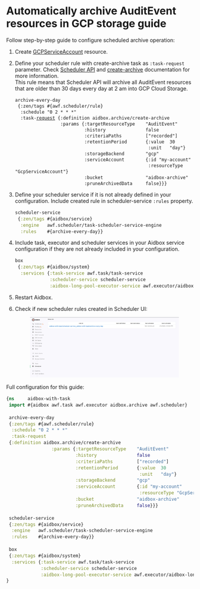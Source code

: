 # Automatically archive AuditEvent resources in GCP storage guide

Follow step-by-step guide to configure scheduled archive operation:

1. Create [GCPServiceAccount](../../storage-1/gcp-cloud-storage.md#create-gcpserviceaccount) resource.
2.  Define your scheduler rule with create-archive task as `:task-request` parameter. Check [Scheduler API](../../api-1/scheduler-api.md) and [create-archive](../../api-1/archive-restore-api/create-archive.md) documentation for more information.\
    This rule means that Scheduler API will archive all AuditEvent resources that are older than 30 days every day at 2 am into GCP Cloud Storage.

    <pre class="language-clojure"><code class="lang-clojure">archive-every-day
     {:zen/tags #{awf.scheduler/rule}
      :schedule "0 2 * * *"
      :task-<a data-footnote-ref href="#user-content-fn-1">request</a> {:definition aidbox.archive/create-archive
                     :params {:targetResourceType    "AuditEvent"
                              :history               false
                              :criteriaPaths         ["recorded"]
                              :retentionPeriod       {:value  30
                                                      :unit   "day"}
                              :storageBackend        "gcp"
                              :serviceAccount        {:id "my-account"
                                                      :resourceType "GcpServiceAccount"}
                              :bucket                "aidbox-archive"
                              :pruneArchivedData     false}}}
    </code></pre>
3.  Define your scheduler service if it is not already defined in your configuration. Include created rule in scheduler-service `:rules` property.

    ```clojure
    scheduler-service
     {:zen/tags #{aidbox/service}
      :engine   awf.scheduler/task-scheduler-service-engine
      :rules    #{archive-every-day}}
    ```
4.  Include task, executor and scheduler services in your Aidbox service configuration if they are not already included in your configuration.

    ```clojure
    box
     {:zen/tags #{aidbox/system}
      :services {:task-service awf.task/task-service
                 :scheduler-service scheduler-service
                 :aidbox-long-pool-executor-service awf.executor/aidbox-long-pool-executor-service}}
    ```
5. Restart Aidbox.
6.  Check if new scheduler rules created in Scheduler UI:

    <figure><img src="../../.gitbook/assets/image (3).png" alt=""><figcaption></figcaption></figure>

Full configuration for this guide:

```clojure
{ns     aidbox-with-task
 import #{aidbox awf.task awf.executor aidbox.archive awf.scheduler}

 archive-every-day
 {:zen/tags #{awf.scheduler/rule}
  :schedule "0 2 * * *"
  :task-request
 {:definition aidbox.archive/create-archive
                 :params {:targetResourceType    "AuditEvent"
                          :history               false
                          :criteriaPaths         ["recorded"]
                          :retentionPeriod       {:value  30
                                                  :unit   "day"}
                          :storageBackend        "gcp"
                          :serviceAccount        {:id "my-account"
                                                  :resourceType "GcpServiceAccount"}
                          :bucket                "aidbox-archive"
                          :pruneArchivedData     false}}}

 scheduler-service
 {:zen/tags #{aidbox/service}
  :engine   awf.scheduler/task-scheduler-service-engine
  :rules    #{archive-every-day}}

 box
 {:zen/tags #{aidbox/system}
  :services {:task-service awf.task/task-service
             :scheduler-service scheduler-service
             :aidbox-long-pool-executor-service awf.executor/aidbox-long-pool-executor-service}}
}
```



[^1]: 
